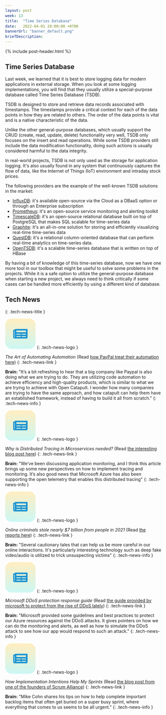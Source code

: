 ```yaml
---
layout: post
week: 13
title:  "Time Series Database"
date:   2022-04-01 20:00:00 +0700
bannerUrl: "banner_default.png"
briefDescription: 
---
```


{% include post-header.html %}

## Time Series Database

Last week, we learned that it is best to store logging data for modern applications in external storage. When you look at some logging implementations, you will find that they usually utilize a special-purpose database called Time Series Database (TSDB).

TSDB is designed to store and retrieve data records associated with timestamps. The timestamps provide a critical context for each of the data points in how they are related to others. The order of the data points is vital and is a native characteristic of the data.

Unlike the other general-purpose databases, which usually support the CRUD (create, read, update, delete) functionality very well, TSDB only focuses on the insert and read operations. While some TSDB providers still include the data modification functionality, doing such actions is usually considered harmful to the data integrity.

In real-world projects, TSDB is not only used as the storage for application logging. It's also usually found in any system that continuously captures the flow of data, like the Internet of Things (IoT) environment and intraday stock prices.

The following providers are the example of the well-known TSDB solutions in the market:
- [InfluxDB](https://www.influxdata.com/): it's available open-source via the Cloud as a DBaaS option or through an Enterprise subscription
- [Prometheus](https://prometheus.io/): it's an open-source service monitoring and alerting toolkit
- [TimescaleDB](https://www.timescale.com/): it's an open-source relational database built on top of PostgreSQL that makes SQL scalable for time-series data
- [Graphite](https://graphiteapp.org/): it's an all-in-one solution for storing and efficiently visualizing real-time time-series data
- [QuestDB](https://questdb.io/): it's a relational column-oriented database that can perform real-time analytics on time-series data.
- [OpenTSDB](http://opentsdb.net/): it's a scalable time-series database that is written on top of HBase

By having a bit of knowledge of this time-series database, now we have one more tool in our toolbox that might be useful to solve some problems in the projects. While it is a safe option to utilize the general-purpose database when starting a new project, we always need to think critically if some cases can be handled more efficiently by using a different kind of database.

## Tech News
{: .tech-news-title }

![memo](/assets/images/tech-news.svg)
{: .tech-news-logo }

*The Art of Automating Automation* (Read [how PayPal treat their automation here](https://medium.com/paypal-tech/the-art-of-automating-automation-17b32594a41f))
{: .tech-news-link }

__Brain:__ "It’s a bit refreshing to hear that a big company like Paypal is also doing what we are trying to do. They are utilizing code automation to achieve efficiency and high-quality products, which is similar to what we are trying to achieve with Open Catapult. I wonder how many companies are trying to have the same approach, and how catapult can help them have an established framework, instead of having to build it all from scratch."
{: .tech-news-info }

![memo](/assets/images/tech-news.svg)
{: .tech-news-logo }

*Why is Distributed Tracing in Microservices needed?* (Read [the interesting blog post here](https://signoz.io/blog/distributed-tracing-in-microservices/))
{: .tech-news-link }

__Brain:__ "We’ve been discussing application monitoring, and I think this article brings up some new perspectives on how to implement tracing and monitoring. It’s also good news that Microsoft Azure has also been supporting the open telemetry that enables this distributed tracing"
{: .tech-news-info }

![memo](/assets/images/tech-news.svg)
{: .tech-news-logo }

*Online criminals stole nearly $7 billion from people in 2021* (Read [the reports here](https://www.digitaltrends.com/computing/online-criminals-stole-nearly-7-billion-from-users-in-2021/))
{: .tech-news-link }

__Brain:__ "Several cautionary tales that can help us be more careful in our online interactions. It's particularly interesting technology such as deep fake video/audio is utilized to trick unsuspecting victims"
{: .tech-news-info }

![memo](/assets/images/tech-news.svg)
{: .tech-news-logo }

*Microsoft DDoS protection response guide* (Read [the guide provided by microsoft to protect from the rise of DDoS lately](https://azure.microsoft.com/en-ca/blog/microsoft-ddos-protection-response-guide/))
{: .tech-news-link }

__Brain:__ "Microsoft provided some guidelines and best practices to protect our Azure resources against the DDoS attacks. It gives pointers on how we can do the monitoring and alerts, as well as how to simulate the DDoS attack to see how our app would respond to such an attack."
{: .tech-news-info }

![memo](/assets/images/tech-news.svg)
{: .tech-news-logo }

*How Implementation Intentions Help My Sprints* (Read [the blog post from one of the founders of Scrum Alliance](https://www.mountaingoatsoftware.com/blog/how-implementation-intentions-help-my-sprints))
{: .tech-news-link }

__Brain:__ "Mike Cohn shares his tips on how to help complete important backlog items that often get buried on a super busy sprint, where everything that comes to us seems to be all urgent."
{: .tech-news-info }